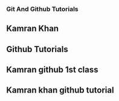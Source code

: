 ### Git And Github Tutorials

## Kamran Khan

## Github Tutorials

## Kamran github 1st class
## Kamran khan github tutorial

